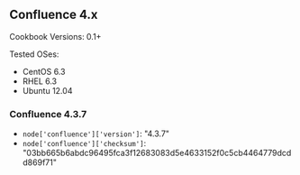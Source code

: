 ## Confluence 4.x ##

Cookbook Versions: 0.1+

Tested OSes:
* CentOS 6.3
* RHEL 6.3
* Ubuntu 12.04

### Confluence 4.3.7 ###

* `node['confluence']['version']`: "4.3.7"
* `node['confluence']['checksum']`: "03bb665b6abdc96495fca3f12683083d5e4633152f0c5cb4464779dcdd869f71"
